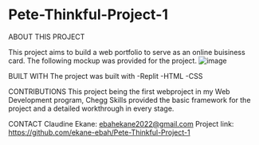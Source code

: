 # Pete-Thinkful-Project-1

ABOUT THIS PROJECT

This project aims to build a web portfolio to serve as an online buisiness card. The following mockup was provided for the project.
![image](https://github.com/ekane-ebah/Pete-Thinkful-Project-1/assets/121002636/c4e1aba3-23fb-46a3-95fb-b93b68c52462)

BUILT WITH
The project was built with 
-Replit
-HTML
-CSS

CONTRIBUTIONS
This project being the first webproject in my Web Development program, Chegg Skills provided the basic framework for the project and a detailed workthrough in every stage.

CONTACT
Claudine Ekane: ebahekane2022@gmail.com
Project link:   https://github.com/ekane-ebah/Pete-Thinkful-Project-1
